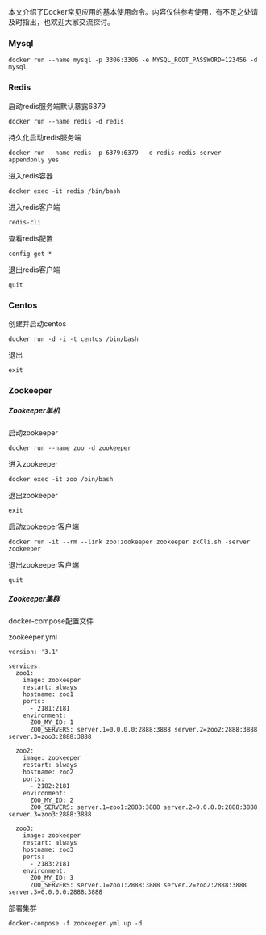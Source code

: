 本文介绍了Docker常见应用的基本使用命令。内容仅供参考使用，有不足之处请及时指出，也欢迎大家交流探讨。

### Mysql

```
docker run --name mysql -p 3306:3306 -e MYSQL_ROOT_PASSWORD=123456 -d mysql
```

### Redis

启动redis服务端默认暴露6379

```
docker run --name redis -d redis
```

持久化启动redis服务端

```
docker run --name redis -p 6379:6379  -d redis redis-server --appendonly yes
```

进入redis容器

```
docker exec -it redis /bin/bash
```

进入redis客户端

```
redis-cli 
```

查看redis配置

```
config get *
```

退出redis客户端

```
quit
```

### Centos

创建并启动centos

```
docker run -d -i -t centos /bin/bash
```

退出

```
exit
```

### Zookeeper

##### Zookeeper单机

启动zookeeper

```
docker run --name zoo -d zookeeper
```

进入zookeeper

```
docker exec -it zoo /bin/bash
```

退出zookeeper

```
exit
```

启动zookeeper客户端

```
docker run -it --rm --link zoo:zookeeper zookeeper zkCli.sh -server zookeeper
```

退出zookeeper客户端

```
quit
```

##### Zookeeper集群

docker-compose配置文件

zookeeper.yml

```
version: '3.1'

services:
  zoo1:
    image: zookeeper
    restart: always
    hostname: zoo1
    ports:
      - 2181:2181
    environment:
      ZOO_MY_ID: 1
      ZOO_SERVERS: server.1=0.0.0.0:2888:3888 server.2=zoo2:2888:3888 server.3=zoo3:2888:3888

  zoo2:
    image: zookeeper
    restart: always
    hostname: zoo2
    ports:
      - 2182:2181
    environment:
      ZOO_MY_ID: 2
      ZOO_SERVERS: server.1=zoo1:2888:3888 server.2=0.0.0.0:2888:3888 server.3=zoo3:2888:3888

  zoo3:
    image: zookeeper
    restart: always
    hostname: zoo3
    ports:
      - 2183:2181
    environment:
      ZOO_MY_ID: 3
      ZOO_SERVERS: server.1=zoo1:2888:3888 server.2=zoo2:2888:3888 server.3=0.0.0.0:2888:3888
```

部署集群

```
docker-compose -f zookeeper.yml up -d
```